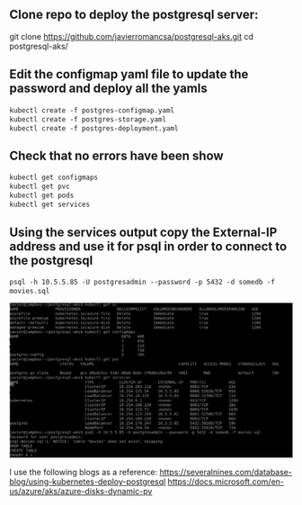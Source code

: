 ## Clone repo to deploy the postgresql server:
git clone https://github.com/javierromancsa/postgresql-aks.git
cd postgresql-aks/
## Edit the configmap yaml file to update the password and deploy all the yamls
```
kubectl create -f postgres-configmap.yaml
kubectl create -f postgres-storage.yaml
kubectl create -f postgres-deployment.yaml
```
## Check that no errors have been show
```
kubectl get configmaps
kubectl get pvc
kubectl get pods
kubectl get services
```
## Using the services output copy the External-IP address and use it for psql in order to connect to the postgresql
```
psql -h 10.5.5.85 -U postgresadmin --password -p 5432 -d somedb -f movies.sql
```
![pics](https://github.com/javierromancsa/images/blob/main/postgresql-01.png)

I use the following blogs as a reference:
https://severalnines.com/database-blog/using-kubernetes-deploy-postgresql
https://docs.microsoft.com/en-us/azure/aks/azure-disks-dynamic-pv
